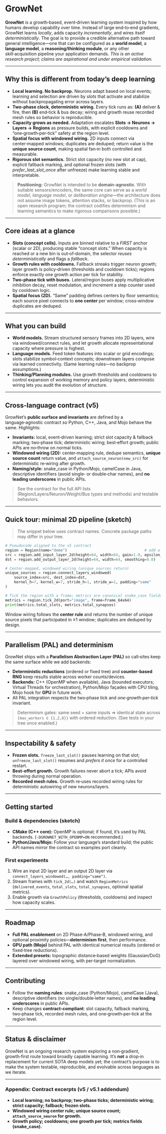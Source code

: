 # GrowNet

**GrowNet** is a growth‑based, event‑driven learning system inspired by how humans develop capability over time. Instead of large end‑to‑end gradients, GrowNet learns *locally*, adds capacity *incrementally*, and wires itself *deterministically*. The goal is to provide a credible alternative path toward general intelligence—one that can be configured as a **world model**, a **language model**, a **reasoning/thinking module**, or any other skill‑acquisition pipeline your application demands. *This is an active research project; claims are aspirational and under empirical validation.*

------

## Why this is different from today’s deep learning

- **Local learning. No backprop.** Neurons adapt based on local events; learning and selection are driven by *slots* that activate and stabilize without backpropagating error across layers. 
- **Two‑phase clock, deterministic wiring.** Every tick runs as: **(A)** deliver & fire, then **(B)** end‑tick & bus decay; wiring and growth reuse recorded mesh rules so behavior is reproducible. 
- **Capacity grows as needed.** Adaptation escalates **Slots → Neurons → Layers → Regions** as pressure builds, with explicit cooldowns and “one‑growth‑per‑tick” safety at the region level.
- **Spatial focus with windowed wiring.** 2D inputs connect via center‑mapped windows; duplicates are deduped; return value is the **unique source count**, making spatial fan‑in both controlled and measurable. 
- **Rigorous slot semantics.** Strict slot capacity (no new slot at cap), explicit fallback marking, and optional frozen slots (with *prefer_last_slot_once* after unfreeze) make learning stable and interpretable. 

> **Positioning:** GrowNet is intended to be **domain‑agnostic**. With suitable sensors/encoders, the same core can serve as a *world model*, *language model*, or *deliberation engine*—the architecture does not assume image tokens, attention stacks, or backprop. (This is an open research program; the contract codifies determinism and learning semantics to make rigorous comparisons possible.) 

------

## Core ideas at a glance

- **Slots (concept cells).** Inputs are binned relative to a *FIRST* anchor (scalar or 2D), producing stable “concept slots.” When capacity is reached or a new bin is out‑of‑domain, the selector *reuses deterministically* and flags a *fallback*. 
- **Growth rules with cooldowns.** Fallback streaks trigger neuron growth; layer growth is policy‑driven (thresholds and cooldown ticks); regions enforce exactly one growth action per tick for stability. 
- **Two‑phase tick with buses.** Lateral/region buses apply multiplicative inhibition decay, reset modulation, and increment a step counter used by cooldown logic. 
- **Spatial focus (2D).** “Same” padding defines centers by floor semantics; each source pixel connects to **one center** per window; cross‑window duplicates are deduped. 

------

## What you can build

- **World models.** Stream structured sensory frames into 2D layers, wire via windowed/connect rules, and let growth allocate representational capacity where pressure is highest. 
- **Language models.** Feed token features into scalar or grid encodings; slots stabilize symbol‑context concepts; downstream layers compose via learned connectivity. (Same learning rules—no backprop assumptions.) 
- **Thinking/Planning modules.** Use growth thresholds and cooldowns to control expansion of working memory and policy layers; deterministic wiring lets you audit the evolution of structure. 

------

## Cross‑language contract (v5)

GrowNet’s **public surface and invariants** are defined by a language‑agnostic contract so Python, C++, Java, and Mojo behave the same. Highlights:

- **Invariants:** local, event‑driven learning; strict slot capacity & fallback marking; two‑phase tick; deterministic wiring; best‑effort growth; public APIs are no‑throw on normal ticks. 
- **Windowed wiring (2D):** center‑mapping rule, dedupe semantics, **unique source count** return value, and `attach_source_neuron(new_src)` for deterministic re‑wiring after growth. 
- **Naming/style:** snake_case in Python/Mojo, camelCase in Java, descriptive identifiers (avoid single‑ or double‑char names), and **no leading underscores** in public APIs. 

> See the contract for the full API lists (Region/Layers/Neuron/Weight/Bus types and methods) and testable behaviors. 

------

## Quick tour: minimal 2D pipeline (sketch)

> The snippet below uses contract names. Concrete package paths may differ in your tree.

```python
# Pseudocode aligned to the v5 contract
region = Region(name="demo")                                   # add a region
src = region.add_input_layer_2d(height=64, width=64, gain=1.0, epsilon_fire=1e-6)
dst = region.add_output_layer_2d(height=64, width=64, smoothing=0.0)

# Center-mapped, windowed wiring (unique sources return)
unique_sources = region.connect_layers_windowed(
    source_index=src, dest_index=dst,
    kernel_h=7, kernel_w=7, stride_h=1, stride_w=1, padding="same"
)

# Tick the region with a frame; metrics are canonical snake_case fields
metrics = region.tick_2d(port="image", frame=frame_64x64)
print(metrics.total_slots, metrics.total_synapses)
```

Window wiring follows the **center rule** and returns the number of unique source pixels that participated in ≥1 window; duplicates are deduped by design. 

------

## Parallelism (PAL) and determinism

GrowNet ships with a **Parallelism Abstraction Layer (PAL)** so call‑sites keep the same surface while we add backends:

- **Deterministic reductions** (ordered or fixed tree) and **counter‑based RNG** keep results stable across worker counts/devices.
- **Backends:** C++ (OpenMP when available), Java (bounded executors; Virtual Threads for orchestration), Python/Mojo façades with CPU tiling, Mojo hook for **GPU** in future work.
- All PAL integration respects the two‑phase tick and *one‑growth‑per‑tick* invariant. 

> Determinism gates: same seed + same inputs ⇒ identical state across `{max_workers ∈ {1,2,8}}` with ordered reduction. (See tests in your tree once enabled.)

------

## Inspectability & safety

- **Frozen slots.** `freeze_last_slot()` pauses learning on that slot; `unfreeze_last_slot()` resumes and *prefers it once* for a controlled restart. 
- **Best‑effort growth.** Growth failures never abort a tick; APIs avoid throwing during normal operation. 
- **Recorded mesh rules.** Growth re‑uses recorded wiring rules for deterministic autowiring of new neurons/layers. 

------

## Getting started

### Build & dependencies (sketch)

- **CMake (C++ core):** OpenMP is optional; if found, it’s used by PAL backends. (`-DGROWNET_WITH_OPENMP=ON` recommended.)
- **Python/Java/Mojo:** Follow your language’s standard build; the public API names mirror the contract so examples port cleanly. 

### First experiments

1. Wire an input 2D layer and an output 2D layer via `connect_layers_windowed(…, padding="same")`. 
2. Stream frames with `tick_2d(…)` and watch `RegionMetrics` (`delivered_events`, `total_slots`, `total_synapses`, optional spatial metrics). 
3. Enable growth via `GrowthPolicy` (thresholds, cooldowns) and inspect how capacity scales. 

------

## Roadmap

- **Full PAL enablement** on 2D Phase‑A/Phase‑B, windowed wiring, and optional proximity policies—**determinism first**, then performance. 
- **GPU path (Mojo)** behind PAL with identical numerical results (ordered or fixed‑tree reductions).
- **Extended presets:** topographic distance‑based weights (Gaussian/DoG) layered over windowed wiring, with per‑target normalization. 

------

## Contributing

- Follow the **naming rules**: snake_case (Python/Mojo), camelCase (Java), descriptive identifiers (no single/double‑letter names), and **no leading underscores** in public APIs. 
- Keep changes **contract‑compliant**: slot capacity, fallback marking, two‑phase tick, recorded mesh rules, and one‑growth‑per‑tick at the region level. 

------

## Status & disclaimer

GrowNet is an ongoing research system exploring a non‑gradient, growth‑first route toward broadly capable learning. It’s **not** a drop‑in replacement for current SOTA deep models yet; the contract’s purpose is to make the system testable, reproducible, and evolvable across languages as we iterate. 

------

### Appendix: Contract excerpts (v5 / v5.1 addendum)

- **Local learning; no backprop; two‑phase ticks; deterministic wiring; strict capacity; fallback; frozen slots.** 
- **Windowed wiring center rule; unique source count; `attach_source_neuron` for growth.** 
- **Growth policy; cooldowns; one growth per tick; metrics fields (snake_case).** 